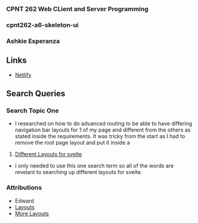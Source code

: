 ### CPNT 262 Web CLient and Server Programming
### cpnt262-a6-skeleton-ui
### Ashkie Esperanza
## Links
- [Netlify](https://skeletonui.netlify.app/)
## Search Queries

### Search Topic One
- I researched on how to do advanced routing to be able to have differing navigation bar layouts for 1 of my page and different from the others as stated inside the requirements. It was tricky from the start as I had to remove the root page layout and put it inside a 
1. [Different Layouts for svelte](https://www.google.com/search?q=different+layouts+for+svelte&sca_esv=583538769&sxsrf=AM9HkKm2mOuJT77PIAWmIyh8kO32SA_GiQ%3A1700278539668&ei=CzFYZd6tKIWz0PEP9--0sAc&ved=0ahUKEwie34CTz8yCAxWFGTQIHfc3DXYQ4dUDCBA&uact=5&oq=different+layouts+for+svelte&gs_lp=Egxnd3Mtd2l6LXNlcnAiHGRpZmZlcmVudCBsYXlvdXRzIGZvciBzdmVsdGUyCBAAGIAEGKIEMggQABiABBiiBDIIEAAYgAQYogRIjQxQsghYrQtwAngBkAEAmAGEAaABnQOqAQMyLjK4AQPIAQD4AQHCAgoQABhHGNYEGLADwgIHECMYsAIYJ8ICCBAAGAgYHhgNwgILEAAYgAQYigUYhgPiAwQYACBBiAYBkAYI&sclient=gws-wiz-serp)
- I only needed to use this one search term so all of the words are revelant to searching up different layouts for svelte.
### Attributions 
- Edward
- [Layouts](https://stackoverflow.com/questions/74517909/escape-root-layout-svelte-sveltekit)
- [More Layouts](https://github.com/lilyx13/skeletonUI-demo.git)